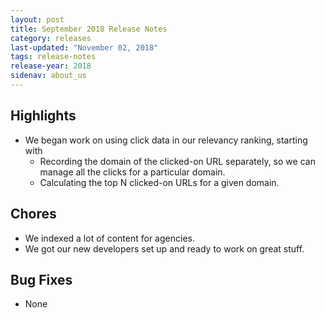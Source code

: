 ```yaml
---
layout: post
title: September 2018 Release Notes
category: releases
last-updated: "November 02, 2018"
tags: release-notes
release-year: 2018
sidenav: about_us
---
```


## Highlights
* We began work on using click data in our relevancy ranking, starting with
  * Recording the domain of the clicked-on URL separately, so we can manage all the clicks for a particular domain.
  * Calculating the top N clicked-on URLs for a given domain.

## Chores
* We indexed a lot of content for agencies.
* We got our new developers set up and ready to work on great stuff.

## Bug Fixes
* None
